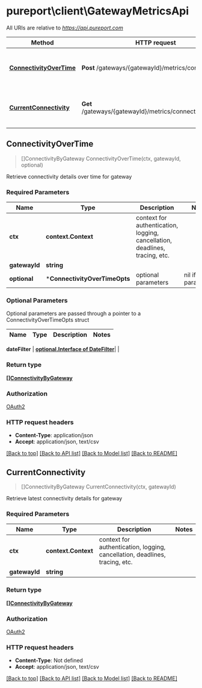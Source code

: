 # pureport\client\GatewayMetricsApi

All URIs are relative to *https://api.pureport.com*

Method | HTTP request | Description
------------- | ------------- | -------------
[**ConnectivityOverTime**](GatewayMetricsApi.md#ConnectivityOverTime) | **Post** /gateways/{gatewayId}/metrics/connectivity | Retrieve connectivity details over time for gateway
[**CurrentConnectivity**](GatewayMetricsApi.md#CurrentConnectivity) | **Get** /gateways/{gatewayId}/metrics/connectivity/current | Retrieve latest connectivity details for gateway



## ConnectivityOverTime

> []ConnectivityByGateway ConnectivityOverTime(ctx, gatewayId, optional)

Retrieve connectivity details over time for gateway

### Required Parameters


Name | Type | Description  | Notes
------------- | ------------- | ------------- | -------------
**ctx** | **context.Context** | context for authentication, logging, cancellation, deadlines, tracing, etc.
**gatewayId** | **string**|  | 
 **optional** | ***ConnectivityOverTimeOpts** | optional parameters | nil if no parameters

### Optional Parameters

Optional parameters are passed through a pointer to a ConnectivityOverTimeOpts struct


Name | Type | Description  | Notes
------------- | ------------- | ------------- | -------------

 **dateFilter** | [**optional.Interface of DateFilter**](DateFilter.md)|  | 

### Return type

[**[]ConnectivityByGateway**](ConnectivityByGateway.md)

### Authorization

[OAuth2](../README.md#OAuth2)

### HTTP request headers

- **Content-Type**: application/json
- **Accept**: application/json, text/csv

[[Back to top]](#) [[Back to API list]](../README.md#documentation-for-api-endpoints)
[[Back to Model list]](../README.md#documentation-for-models)
[[Back to README]](../README.md)


## CurrentConnectivity

> []ConnectivityByGateway CurrentConnectivity(ctx, gatewayId)

Retrieve latest connectivity details for gateway

### Required Parameters


Name | Type | Description  | Notes
------------- | ------------- | ------------- | -------------
**ctx** | **context.Context** | context for authentication, logging, cancellation, deadlines, tracing, etc.
**gatewayId** | **string**|  | 

### Return type

[**[]ConnectivityByGateway**](ConnectivityByGateway.md)

### Authorization

[OAuth2](../README.md#OAuth2)

### HTTP request headers

- **Content-Type**: Not defined
- **Accept**: application/json, text/csv

[[Back to top]](#) [[Back to API list]](../README.md#documentation-for-api-endpoints)
[[Back to Model list]](../README.md#documentation-for-models)
[[Back to README]](../README.md)

